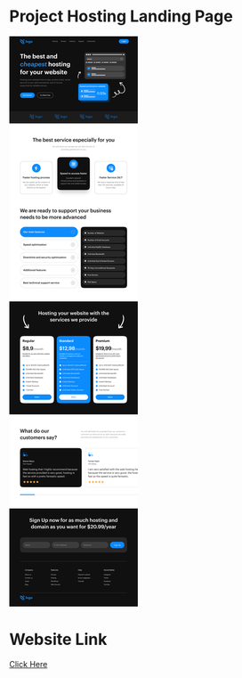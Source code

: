 # Project Hosting Landing Page
![Output](./Project-2%20Hosting%20Site/Hosting%20Landing%20Page.png)

# Website Link
[Click Here](https://devresponsivehostingpage.netlify.app/)
